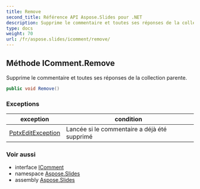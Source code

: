 ```yaml
---
title: Remove
second_title: Référence API Aspose.Slides pour .NET
description: Supprime le commentaire et toutes ses réponses de la collection parente.
type: docs
weight: 70
url: /fr/aspose.slides/icomment/remove/
---
```


## Méthode IComment.Remove

Supprime le commentaire et toutes ses réponses de la collection parente.

```csharp
public void Remove()
```

### Exceptions

| exception | condition |
| --- | --- |
| [PptxEditException](../../pptxeditexception) | Lancée si le commentaire a déjà été supprimé |

### Voir aussi

* interface [IComment](../../icomment)
* namespace [Aspose.Slides](../../icomment)
* assembly [Aspose.Slides](../../../)

<!-- NE PAS ÉDITER : généré par xmldocmd pour Aspose.Slides.dll -->